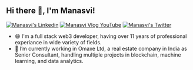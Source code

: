 

## Hi there 👋, I'm Manasvi!
    
[![Manasvi's Linkedin](https://img.shields.io/badge/LinkedIn-0077B5?style=for-the-badge&logo=linkedin&logoColor=white)](https://www.linkedin.com/in/manasvi-m/)
[![Manasvi Vlog YouTube](https://img.shields.io/badge/YouTube-FF0000?style=for-the-badge&logo=youtube&logoColor=white)](https://www.youtube.com/channel/UCAj6U-1KBWbejLuj7CtETDA)
[![Manasvi's Twitter](https://img.shields.io/badge/Twitter-1DA1F2?style=for-the-badge&logo=twitter&logoColor=white)](https://twitter.com/manasvimsharma)

- 😄 I'm a full stack web3 developer, having over 11 years of professional experiance in wide variety of fields.
- 🔭 I’m currently working in Omaxe Ltd, a real estate company in India as Senior Consultant, handling multiple projects in blockchain, machine learning, and data analytics.

<!--
#### Github Stats 📊
[![Manasvi's github stats](https://github-readme-stats.vercel.app/api?username=manasvimohan)](https://github.com/anuraghazra/github-readme-stats)

#### More links
[![Manasvi's Medium](https://img.shields.io/badge/Medium-000000?style=for-the-badge&logo=medium&logoColor=white)](https://medium.com/)
[![Manasvi's StackOverflow](https://img.shields.io/badge/StackOverflow-F48024?style=for-the-badge&logo=stackoverflow&logoColor=white)](https://stackoverflow.com/users/)
[![Manasvi's Twitch](https://img.shields.io/badge/Twitch-6441A4?style=for-the-badge&logo=twitch&logoColor=white)](https://www.twitch.tv/)

**manasvimohan/manasvimohan** is a ✨ _special_ ✨ repository because its `README.md` (this file) appears on your GitHub profile.

Here are some ideas to get you started:

- 🔭 I’m currently working on ...
- 🌱 I’m currently learning ...
- 👯 I’m looking to collaborate on ...
- 🤔 I’m looking for help with ...
- 💬 Ask me about ...
- 📫 How to reach me: ...
- 😄 Pronouns: ...
- ⚡ Fun fact: ...
-->
